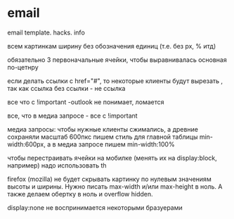 # email
email template. hacks. info


всем картинкам ширину без обозначения единиц (т.е. без px, % итд)

обязательно 3 первоначальные ячейки, чтобы выравнивалась основная по-цетнру

если делать ссылки с href="#", то некоторые клиенты будут вырезать <a></a>,
так как ссылка без ссылки - не ссылка

все что с !important -outlook не понимает, ломается

все, что в медиа запросе - все с !important

медиа запросы: чтобы нужные клиенты сжимались, а древние сохраняли масштаб 600пкс
пишем стиль для главной таблицы min-width:600px, а в медиа запросе пишем min-width:100%

чтобы перестраивать ячейки на мобилке (менять их на display:block, например) надо использовать th

firefox (mozilla) не будет скрывать картинку по нулевым значениям высоты и ширины.
Нужно писать max-width и/или max-height в ноль. А также делаем обертку в ноль и overflow hidden.

display:none не воспринимается некоторыми бразуерами
